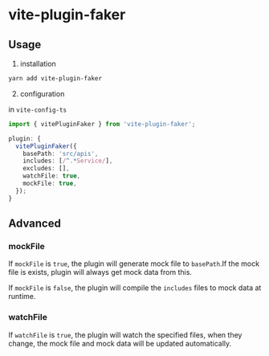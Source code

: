 # vite-plugin-faker

## Usage

1. installation

```bash
yarn add vite-plugin-faker
```

2. configuration

in `vite-config-ts`

```typescript
import { vitePluginFaker } from 'vite-plugin-faker';

plugin: {
  vitePluginFaker({
    basePath: 'src/apis',
    includes: [/^.*Service/],
    excludes: [],
    watchFile: true,
    mockFile: true,
  });
}
```

## Advanced

### mockFile

If `mockFile` is `true`, the plugin will generate mock file to `basePath`.If the mock file is exists, plugin will always get mock data from this.

If `mockFile` is `false`, the plugin will compile the `includes` files to mock data at runtime.

### watchFile

If `watchFile` is `true`, the plugin will watch the specified files, when they change, the mock file and mock data will be updated automatically.

